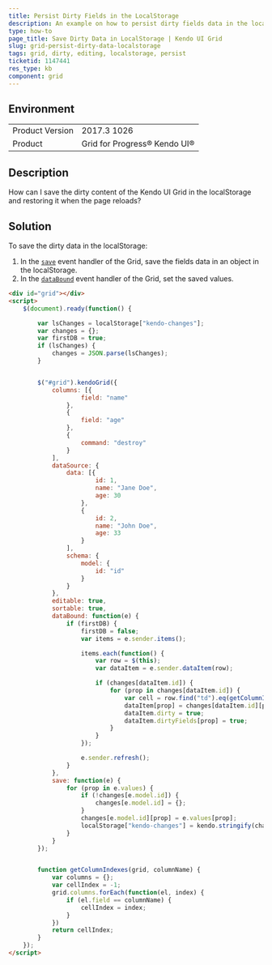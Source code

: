 ```yaml
---
title: Persist Dirty Fields in the LocalStorage
description: An example on how to persist dirty fields data in the localStorage for the Kendo UI Grid.
type: how-to
page_title: Save Dirty Data in LocalStorage | Kendo UI Grid
slug: grid-persist-dirty-data-localstorage
tags: grid, dirty, editing, localstorage, persist
ticketid: 1147441
res_type: kb
component: grid
---
```


## Environment
<table>
	<tr>
		<td>Product Version</td>
		<td>2017.3 1026</td>
	</tr>
	<tr>
		<td>Product</td>
		<td>Grid for Progress® Kendo UI®</td>
	</tr>
</table>


## Description

How can I save the dirty content of the Kendo UI Grid in the localStorage and restoring it when the page reloads?

## Solution

To save the dirty data in the localStorage:

1. In the [`save`](https://docs.telerik.com/kendo-ui/api/javascript/ui/grid/events/save) event handler of the Grid, save the fields data in an object in the localStorage.
1. In the [`dataBound`](https://docs.telerik.com/kendo-ui/api/javascript/ui/grid/events/databound) event handler of the Grid, set the saved values.

```html
<div id="grid"></div>
<script>
    $(document).ready(function() {

        var lsChanges = localStorage["kendo-changes"];
        var changes = {};
        var firstDB = true;
        if (lsChanges) {
            changes = JSON.parse(lsChanges);
        }


        $("#grid").kendoGrid({
            columns: [{
                    field: "name"
                },
                {
                    field: "age"
                },
                {
                    command: "destroy"
                }
            ],
            dataSource: {
                data: [{
                        id: 1,
                        name: "Jane Doe",
                        age: 30
                    },
                    {
                        id: 2,
                        name: "John Doe",
                        age: 33
                    }
                ],
                schema: {
                    model: {
                        id: "id"
                    }
                }
            },
            editable: true,
            sortable: true,
            dataBound: function(e) {
                if (firstDB) {
                    firstDB = false;
                    var items = e.sender.items();

                    items.each(function() {
                        var row = $(this);
                        var dataItem = e.sender.dataItem(row);

                        if (changes[dataItem.id]) {
                            for (prop in changes[dataItem.id]) {
                                var cell = row.find("td").eq(getColumnIndexes(e.sender, prop));
                                dataItem[prop] = changes[dataItem.id][prop];
                                dataItem.dirty = true;
                                dataItem.dirtyFields[prop] = true;
                            }
                        }
                    });

                    e.sender.refresh();
                }
            },
            save: function(e) {
                for (prop in e.values) {
                    if (!changes[e.model.id]) {
                        changes[e.model.id] = {};
                    }
                    changes[e.model.id][prop] = e.values[prop];
                    localStorage["kendo-changes"] = kendo.stringify(changes);
                }
            }
        });


        function getColumnIndexes(grid, columnName) {
            var columns = {};
            var cellIndex = -1;
            grid.columns.forEach(function(el, index) {
                if (el.field == columnName) {
                    cellIndex = index;
                }
            })
            return cellIndex;
        }
    });
</script>
```
